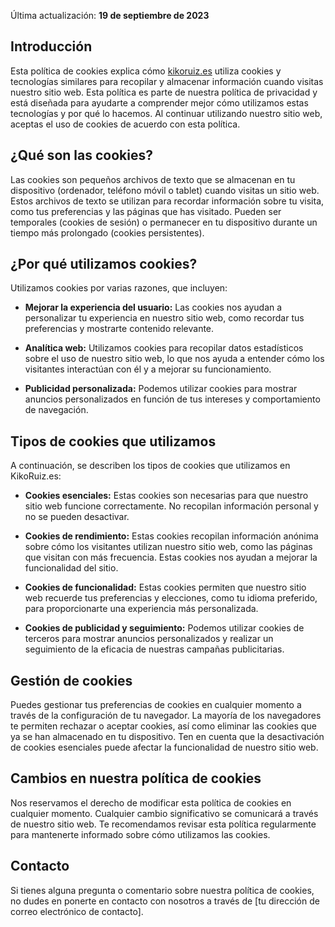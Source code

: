 Última actualización: **19 de septiembre de 2023**

## Introducción

Esta política de cookies explica cómo [kikoruiz.es](/) utiliza cookies y tecnologías similares para recopilar y almacenar información cuando visitas nuestro sitio web. Esta política es parte de nuestra política de privacidad y está diseñada para ayudarte a comprender mejor cómo utilizamos estas tecnologías y por qué lo hacemos. Al continuar utilizando nuestro sitio web, aceptas el uso de cookies de acuerdo con esta política.

## ¿Qué son las cookies?

Las cookies son pequeños archivos de texto que se almacenan en tu dispositivo (ordenador, teléfono móvil o tablet) cuando visitas un sitio web. Estos archivos de texto se utilizan para recordar información sobre tu visita, como tus preferencias y las páginas que has visitado. Pueden ser temporales (cookies de sesión) o permanecer en tu dispositivo durante un tiempo más prolongado (cookies persistentes).

## ¿Por qué utilizamos cookies?

Utilizamos cookies por varias razones, que incluyen:

- **Mejorar la experiencia del usuario:** Las cookies nos ayudan a personalizar tu experiencia en nuestro sitio web, como recordar tus preferencias y mostrarte contenido relevante.

- **Analítica web:** Utilizamos cookies para recopilar datos estadísticos sobre el uso de nuestro sitio web, lo que nos ayuda a entender cómo los visitantes interactúan con él y a mejorar su funcionamiento.

- **Publicidad personalizada:** Podemos utilizar cookies para mostrar anuncios personalizados en función de tus intereses y comportamiento de navegación.

## Tipos de cookies que utilizamos

A continuación, se describen los tipos de cookies que utilizamos en KikoRuiz.es:

- **Cookies esenciales:** Estas cookies son necesarias para que nuestro sitio web funcione correctamente. No recopilan información personal y no se pueden desactivar.

- **Cookies de rendimiento:** Estas cookies recopilan información anónima sobre cómo los visitantes utilizan nuestro sitio web, como las páginas que visitan con más frecuencia. Estas cookies nos ayudan a mejorar la funcionalidad del sitio.

- **Cookies de funcionalidad:** Estas cookies permiten que nuestro sitio web recuerde tus preferencias y elecciones, como tu idioma preferido, para proporcionarte una experiencia más personalizada.

- **Cookies de publicidad y seguimiento:** Podemos utilizar cookies de terceros para mostrar anuncios personalizados y realizar un seguimiento de la eficacia de nuestras campañas publicitarias.

## Gestión de cookies

Puedes gestionar tus preferencias de cookies en cualquier momento a través de la configuración de tu navegador. La mayoría de los navegadores te permiten rechazar o aceptar cookies, así como eliminar las cookies que ya se han almacenado en tu dispositivo. Ten en cuenta que la desactivación de cookies esenciales puede afectar la funcionalidad de nuestro sitio web.

## Cambios en nuestra política de cookies

Nos reservamos el derecho de modificar esta política de cookies en cualquier momento. Cualquier cambio significativo se comunicará a través de nuestro sitio web. Te recomendamos revisar esta política regularmente para mantenerte informado sobre cómo utilizamos las cookies.

## Contacto

Si tienes alguna pregunta o comentario sobre nuestra política de cookies, no dudes en ponerte en contacto con nosotros a través de [tu dirección de correo electrónico de contacto].

